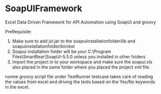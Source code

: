 # SoapUIFramework
Excel Data Driven Framework for API Automation using SoapUi and groovy

PreRequisite:
1. Make sure to add jxl.jar to the soapuiinstallationfolder/lib and soapuiinstallationfolder/bin/ext
2. Soapui installation folder will be your C:\Program Files\SmartBear\SoapUI-5.5.0 unless you installed in other folders
3. Import the project in to your workspace and make sure the soapui.xls also placed in the same folder where you placed the project xml file.



runme groovy script file under TestRunner testcase takes care of reading the values from excel and driving the tests based on the Yes/No keywords in the excel.


